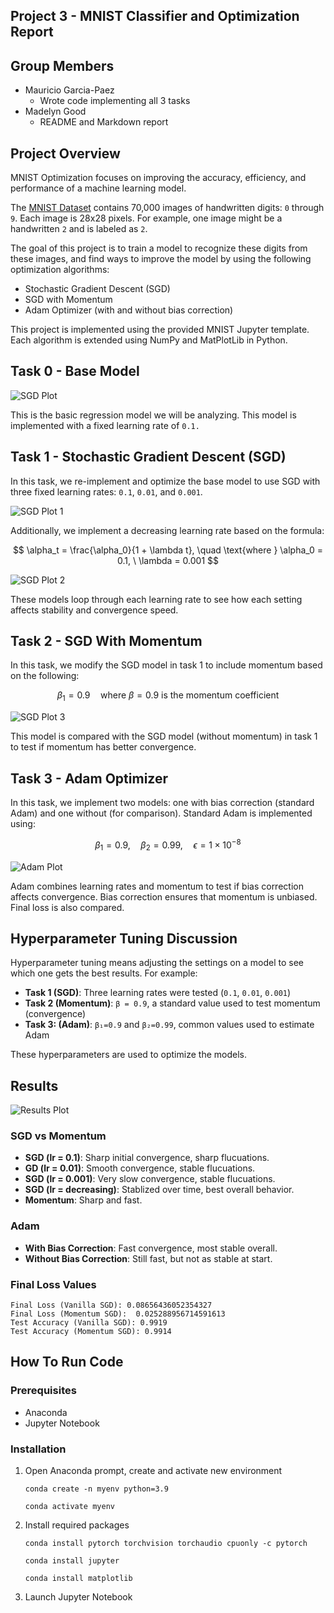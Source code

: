 ## Project 3 - MNIST Classifier and Optimization Report

## Group Members
- Mauricio Garcia-Paez
    - Wrote code implementing all 3 tasks
- Madelyn Good
    - README and Markdown report

## Project Overview
MNIST Optimization focuses on improving the accuracy, efficiency, and performance of a machine learning model. 

The [MNIST Dataset](https://www.kaggle.com/code/heeraldedhia/mnist-classifier-first-deep-learning-project) contains 70,000 images of handwritten digits: `0` through `9`. Each image is 28x28 pixels. For example, one image might be a handwritten `2` and is labeled as `2`.

The goal of this project is to train a model to recognize these digits from these images, and find ways to improve the model by using the following optimization algorithms:

- Stochastic Gradient Descent (SGD)
- SGD with Momentum
- Adam Optimizer (with and without bias correction)

This project is implemented using the provided MNIST Jupyter template. Each algorithm is extended using NumPy and MatPlotLib in Python.

## Task 0 - Base Model
![SGD Plot](plots/sgd.png)

This is the basic regression model we will be analyzing. This model is implemented with a fixed learning rate of `0.1.`


## Task 1 - Stochastic Gradient Descent (SGD)
In this task, we re-implement and optimize the base model to use SGD with three fixed learning rates: `0.1`, `0.01`, and `0.001`. 

![SGD Plot 1](plots/sgd-learning-rates.png)

Additionally, we implement a decreasing learning rate based on the formula:

$$
\alpha_t = \frac{\alpha_0}{1 + \lambda t}, \quad \text{where } \alpha_0 = 0.1, \ \lambda = 0.001
$$

![SGD Plot 2](plots/sgd-decreasing-learning-rate.png)

These models loop through each learning rate to see how each setting affects stability and convergence speed.


## Task 2 - SGD With Momentum
In this task, we modify the SGD model in task 1 to include momentum based on the following:

$$ \beta_1 = 0.9 \quad \text{where } \beta = 0.9 \text{ is the momentum coefficient}
$$

![SGD Plot 3](plots/sgd-momentum.png)

This model is compared with the SGD model (without momentum) in task 1 to test if momentum has better convergence.


## Task 3 - Adam Optimizer
In this task, we implement two models: one with bias correction (standard Adam) and one without (for comparison). Standard Adam is implemented using: 

$$
\beta_1 = 0.9, \quad \beta_2 = 0.99, \quad \epsilon = 1 \times 10^{-8}
$$

![Adam Plot](plots/adam.png)

Adam combines learning rates and momentum to test if bias correction affects convergence. Bias correction ensures that momentum is unbiased. Final loss is also compared.


## Hyperparameter Tuning Discussion
Hyperparameter tuning means adjusting the settings on a model to see which one gets the best results. For example:

- **Task 1 (SGD)**: Three learning rates were tested (`0.1`, `0.01`, `0.001`)
- **Task 2 (Momentum)**: `β = 0.9`, a standard value used to test momentum (convergence)
- **Task 3: (Adam)**: `β₁=0.9` and `β₂=0.99`, common values used to estimate Adam

These hyperparameters are used to optimize the models.


## Results

![Results Plot](plots/results.png)

### SGD vs Momentum 

- **SGD (lr = 0.1)**: Sharp initial convergence, sharp flucuations.
- **GD (lr = 0.01)**: Smooth convergence, stable flucuations.
- **SGD (lr = 0.001)**: Very slow convergence, stable flucuations.
- **SGD (lr = decreasing)**: Stablized over time, best overall behavior.
- **Momentum**: Sharp and fast.

### Adam

- **With Bias Correction**: Fast convergence, most stable overall.
- **Without Bias Correction**: Still fast, but not as stable at start.

### Final Loss Values
```
Final Loss (Vanilla SGD): 0.08656436052354327
Final Loss (Momentum SGD):  0.025288956714591613
Test Accuracy (Vanilla SGD): 0.9919
Test Accuracy (Momentum SGD): 0.9914
```


## How To Run Code
### Prerequisites
- Anaconda
- Jupyter Notebook

### Installation
1. Open Anaconda prompt, create and activate new environment 

    ```text
    conda create -n myenv python=3.9
    ```
    ```text
    conda activate myenv
    ```

2. Install required packages

    ```text
    conda install pytorch torchvision torchaudio cpuonly -c pytorch
    ```
    ```text
    conda install jupyter
    ```
    ```text
    conda install matplotlib
    ```

3. Launch Jupyter Notebook





